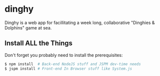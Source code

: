 # dinghy

Dinghy is a web app for facillitating a week long, collaborative "Dinghies & Dolphins" game at sea.

## Install ALL the Things

Don't forget you probably need to install the prerequisites:

```bash
$ npm install  # Back-end NodeJS stuff and JSPM dev-time needs
$ jspm install # Front-end In Browser stuff like System.js
```
